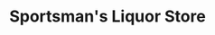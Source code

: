 ---
title: "Sportsman's Liquor Store"
url: /newport-beach/sportsmans-liquor-store/
shop: Spirituosen
---